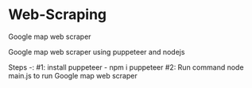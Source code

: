 # Web-Scraping
Google map web scraper

Google map web scraper using puppeteer and nodejs

Steps -:
#1: install puppeteer - npm i puppeteer
#2: Run command node main.js to run Google map web scraper
